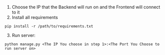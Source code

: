 1. Choose the IP that the Backend will run on and the Frontend will connect to it
2. Install all requirements
```
pip install -r /path/to/requirements.txt
```
3. Run server: 
```
python manage.py <The IP You choose in step 1>:<The Port You Choose to run server on>
```